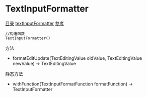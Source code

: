 # TextInputFormatter
[目录](#toptop) [textInputFormatter](#textInputFormatter) [参考](https://api.flutter.dev/flutter/services/TextInputFormatter-class.html)
```
//构造函数
TextInputFormatter()
```
方法
- formatEditUpdate(TextEditingValue oldValue, TextEditingValue newValue) → TextEditingValue

静态方法
- withFunction(TextInputFormatFunction formatFunction) → TextInputFormatter
